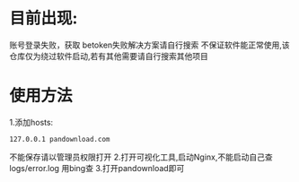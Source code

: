 # 目前出现:
账号登录失败，获取 betoken失败解决方案请自行搜索
不保证软件能正常使用,该仓库仅为绕过软件启动,若有其他需要请自行搜索其他项目
# 使用方法
1.添加hosts:
```
127.0.0.1 pandownload.com
```
不能保存请以管理员权限打开
2.打开可视化工具,启动Nginx,不能启动自己查logs/error.log 用bing查
3.打开pandownload即可
